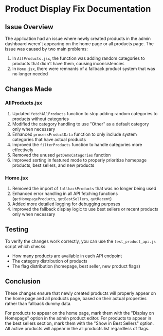 # Product Display Fix Documentation

## Issue Overview
The application had an issue where newly created products in the admin dashboard weren't appearing on the home page or all products page. The issue was caused by two main problems:

1. In `AllProducts.jsx`, the function was adding random categories to products that didn't have them, causing inconsistencies
2. In `Home.jsx`, there were remnants of a fallback product system that was no longer needed

## Changes Made

### AllProducts.jsx
1. Updated `fetchAllProducts` function to stop adding random categories to products without categories
2. Modified the category handling to use "Other" as a default category only when necessary
3. Enhanced `processProductData` function to only include system categories that have actual products
4. Improved the `filterProducts` function to handle categories more effectively
5. Removed the unused `getDemoCategories` function
6. Improved sorting in featured mode to properly prioritize homepage products, best sellers, and new products

### Home.jsx
1. Removed the import of `fallbackProducts` that was no longer being used
2. Enhanced error handling in all API fetching functions (`getHomepageProducts`, `getBestSellers`, `getRecent`)
3. Added more detailed logging for debugging purposes
4. Improved the fallback display logic to use best sellers or recent products only when necessary

## Testing
To verify the changes work correctly, you can use the `test_product_api.js` script which checks:
- How many products are available in each API endpoint
- The category distribution of products
- The flag distribution (homepage, best seller, new product flags)

## Conclusion
These changes ensure that newly created products will properly appear on the home page and all products page, based on their actual properties rather than fallback dummy data.

For products to appear on the home page, mark them with the "Display on Homepage" option in the admin product editor. 
For products to appear in the best sellers section, mark them with the "Show in Best Sellers" option.
All active products will appear in the all products list regardless of flags.
